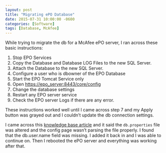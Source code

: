 ```yaml
---
layout: post
title: "Migrating ePO Database"
date: 2015-07-31 10:00:00 -0600
categories: [Software]
tags: [Database, McAfee]
---
```


While trying to migrate the db for a McAfee ePO server, I ran across these basic instructions:

1. Stop EPO Services
1. Copy the Database and Database LOG Files to the new SQL Server.
1. Attach the Database to the new SQL Server.
1. Configure a user who is dbowner of the EPO Database
1. Start the EPO Tomcat Service only
1. Open [https://epo_server:8443/core/config](https://epo_server:8443/core/config)
1. Change the database settings
1. Restart any EPO server service
1. Check the EPO server Logs if there are any error.

These instructions worked well until I came across step 7 and my Apply button was grayed out and I couldn’t update the db connection settings.

I came across this [knowledge base article](https://kc.mcafee.com/corporate/index?page=content&id=KB82251&ePO0814f) and it said the `db.properties` file was altered and the config page wasn’t parsing the file properly. I found that the db.user.name field was missing. I added it back in and I was able to continue on. Then I rebooted the ePO server and everything was working after that.
